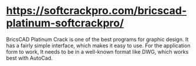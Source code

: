 # https://softcrackpro.com/bricscad-platinum-softcrackpro/
BricsCAD Platinum Crack is one of the best programs for graphic design. It has a fairly simple interface, which makes it easy to use. For the application form to work, It needs to be in a well-known format like DWG, which works best with AutoCad.
